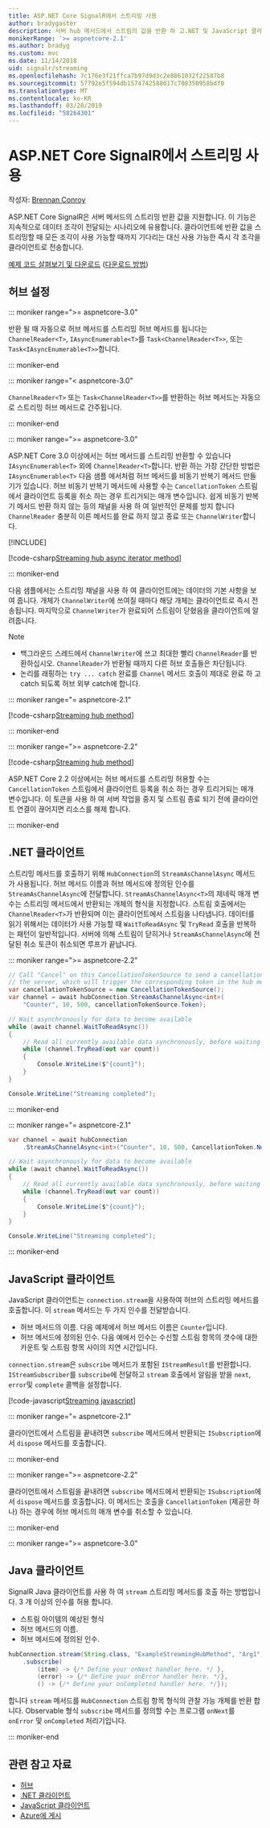 ```yaml
---
title: ASP.NET Core SignalR에서 스트리밍 사용
author: bradygaster
description: 서버 hub 메서드에서 스트림의 값을 반환 하 고.NET 및 JavaScript 클라이언트를 사용 하 여 스트림을 사용 하는 방법에 알아봅니다.
monikerRange: '>= aspnetcore-2.1'
ms.author: bradyg
ms.custom: mvc
ms.date: 11/14/2018
uid: signalr/streaming
ms.openlocfilehash: 7c176e3f21ffca7b97d9d3c2e8861032f22587b8
ms.sourcegitcommit: 57792e5f594db1574742588017c708350958bdf0
ms.translationtype: MT
ms.contentlocale: ko-KR
ms.lasthandoff: 03/20/2019
ms.locfileid: "58264301"
---
```

# <a name="use-streaming-in-aspnet-core-signalr"></a>ASP.NET Core SignalR에서 스트리밍 사용

작성자: [Brennan Conroy](https://github.com/BrennanConroy)

ASP.NET Core SignalR은 서버 메서드의 스트리밍 반환 값을 지원합니다. 이 기능은 지속적으로 데이터 조각이 전달되는 시나리오에 유용합니다. 클라이언트에 반환 값을 스트리밍할 때 모든 조각이 사용 가능할 때까지 기다리는 대신 사용 가능한 즉시 각 조각을 클라이언트로 전송합니다.

[예제 코드 살펴보기 및 다운로드](https://github.com/aspnet/Docs/tree/live/aspnetcore/signalr/streaming/sample) ([다운로드 방법](xref:index#how-to-download-a-sample))

## <a name="set-up-the-hub"></a>허브 설정

::: moniker range=">= aspnetcore-3.0"

반환 될 때 자동으로 허브 메서드를 스트리밍 허브 메서드를 됩니다는 `ChannelReader<T>`, `IAsyncEnumerable<T>`를 `Task<ChannelReader<T>>`, 또는 `Task<IAsyncEnumerable<T>>`합니다.

::: moniker-end

::: moniker range="< aspnetcore-3.0"

`ChannelReader<T>` 또는 `Task<ChannelReader<T>>`를 반환하는 허브 메서드는 자동으로 스트리밍 허브 메서드로 간주됩니다.

::: moniker-end

::: moniker range=">= aspnetcore-3.0"

ASP.NET Core 3.0 이상에서는 허브 메서드를 스트리밍 반환할 수 있습니다 `IAsyncEnumerable<T>` 외에 `ChannelReader<T>`합니다. 반환 하는 가장 간단한 방법은 `IAsyncEnumerable<T>` 다음 샘플 에서처럼 허브 메서드를 비동기 반복기 메서드 만들기가 있습니다. 허브 비동기 반복기 메서드에 사용할 수는 `CancellationToken` 스트림에서 클라이언트 등록을 취소 하는 경우 트리거되는 매개 변수입니다. 쉽게 비동기 반복기 메서드 반환 하지 않는 등의 채널을 사용 하 여 일반적인 문제를 방지 합니다 `ChannelReader` 충분히 이른 메서드를 완료 하지 않고 종료 또는 `ChannelWriter`합니다.

[!INCLUDE[](~/includes/csharp-8-required.md)]

[!code-csharp[Streaming hub async iterator method](streaming/sample/Hubs/AsyncEnumerableHub.cs?name=snippet_AsyncIterator)]

::: moniker-end

다음 샘플에서는 스트리밍 채널을 사용 하 여 클라이언트에는 데이터의 기본 사항을 보여 줍니다. 개체가 `ChannelWriter`에 쓰여질 때마다 해당 개체는 클라이언트로 즉시 전송됩니다. 마지막으로 `ChannelWriter`가 완료되어 스트림이 닫혔음을 클라이언트에 알려줍니다.

> [!NOTE]
> * 백그라운드 스레드에서 `ChannelWriter`에 쓰고 최대한 빨리 `ChannelReader`를 반환하십시오. `ChannelReader`가 반환될 때까지 다른 허브 호출들은 차단됩니다.
> * 논리를 래핑하는 `try ... catch` 완료를 `Channel` 메서드 호출이 제대로 완료 하 고 catch 되도록 허브 외부 catch에 합니다.

::: moniker range="= aspnetcore-2.1"

[!code-csharp[Streaming hub method](streaming/sample/Hubs/StreamHub.aspnetcore21.cs?name=snippet1)]

::: moniker-end

::: moniker range=">= aspnetcore-2.2"

[!code-csharp[Streaming hub method](streaming/sample/Hubs/StreamHub.cs?name=snippet1)]

ASP.NET Core 2.2 이상에서는 허브 메서드를 스트리밍 허용할 수는 `CancellationToken` 스트림에서 클라이언트 등록을 취소 하는 경우 트리거되는 매개 변수입니다. 이 토큰을 사용 하 여 서버 작업을 중지 및 스트림 종료 되기 전에 클라이언트 연결이 끊어지면 리소스를 해제 합니다.

::: moniker-end

## <a name="net-client"></a>.NET 클라이언트

스트리밍 메서드를 호출하기 위해 `HubConnection`의 `StreamAsChannelAsync` 메서드가 사용됩니다. 허브 메서드 이름과 허브 메서드에 정의된 인수를 `StreamAsChannelAsync`에 전달합니다. `StreamAsChannelAsync<T>`의 제네릭 매개 변수는 스트리밍 메서드에서 반환되는 개체의 형식을 지정합니다. 스트림 호출에서는 `ChannelReader<T>`가 반환되며 이는 클라이언트에서 스트림을 나타냅니다. 데이터를 읽기 위해서는 데이터가 사용 가능할 때 `WaitToReadAsync` 및 `TryRead` 호출을 반복하는 패턴이 일반적입니다. 서버에 의해 스트림이 닫히거나 `StreamAsChannelAsync`에 전달된 취소 토큰이 취소되면 루프가 끝납니다.

::: moniker range=">= aspnetcore-2.2"

```csharp
// Call "Cancel" on this CancellationTokenSource to send a cancellation message to
// the server, which will trigger the corresponding token in the hub method.
var cancellationTokenSource = new CancellationTokenSource();
var channel = await hubConnection.StreamAsChannelAsync<int>(
    "Counter", 10, 500, cancellationTokenSource.Token);

// Wait asynchronously for data to become available
while (await channel.WaitToReadAsync())
{
    // Read all currently available data synchronously, before waiting for more data
    while (channel.TryRead(out var count))
    {
        Console.WriteLine($"{count}");
    }
}

Console.WriteLine("Streaming completed");
```

::: moniker-end

::: moniker range="= aspnetcore-2.1"

```csharp
var channel = await hubConnection
    .StreamAsChannelAsync<int>("Counter", 10, 500, CancellationToken.None);

// Wait asynchronously for data to become available
while (await channel.WaitToReadAsync())
{
    // Read all currently available data synchronously, before waiting for more data
    while (channel.TryRead(out var count))
    {
        Console.WriteLine($"{count}");
    }
}

Console.WriteLine("Streaming completed");
```

::: moniker-end

## <a name="javascript-client"></a>JavaScript 클라이언트

JavaScript 클라이언트는 `connection.stream`을 사용하여 허브의 스트리밍 메서드를 호출합니다. 이 `stream` 메서드는 두 가지 인수를 전달받습니다.

* 허브 메서드의 이름. 다음 예제에서 허브 메서드 이름은 `Counter`입니다.
* 허브 메서드에 정의된 인수. 다음 예에서 인수는 수신할 스트림 항목의 갯수에 대한 카운트 및 스트림 항목 사이의 지연 시간입니다.

`connection.stream`은 `subscribe` 메서드가 포함된 `IStreamResult`를 반환합니다. `IStreamSubscriber`를 `subscribe`에 전달하고 `stream` 호출에서 알림을 받을 `next`, `error`및 `complete` 콜백을 설정합니다.

[!code-javascript[Streaming javascript](streaming/sample/wwwroot/js/stream.js?range=19-36)]

::: moniker range="= aspnetcore-2.1"

클라이언트에서 스트림을 끝내려면 `subscribe` 메서드에서 반환되는 `ISubscription`에서 `dispose` 메서드를 호출합니다.

::: moniker-end

::: moniker range=">= aspnetcore-2.2"

클라이언트에서 스트림을 끝내려면 `subscribe` 메서드에서 반환되는 `ISubscription`에서 `dispose` 메서드를 호출합니다. 이 메서드는 호출을 `CancellationToken` (제공한 하나) 하는 경우에 허브 메서드의 매개 변수를 취소할 수 있습니다.

::: moniker-end

::: moniker range=">= aspnetcore-3.0"

## <a name="java-client"></a>Java 클라이언트

SignalR Java 클라이언트를 사용 하 여 `stream` 스트리밍 메서드를 호출 하는 방법입니다. 3 개 이상의 인수를 허용 합니다.

* 스트림 아이템의 예상된 형식
* 허브 메서드의 이름.
* 허브 메서드에 정의된 인수.

```java
hubConnection.stream(String.class, "ExampleStreamingHubMethod", "Arg1")
    .subscribe(
        (item) -> {/* Define your onNext handler here. */ },
        (error) -> {/* Define your onError handler here. */},
        () -> {/* Define your onCompleted handler here. */});
```

합니다 `stream` 메서드를 `HubConnection` 스트림 항목 형식의 관찰 가능 개체를 반환 합니다. Observable 형식 `subscribe` 메서드를 정의할 수는 프로그램 `onNext`를 `onError` 및 `onCompleted` 처리기입니다.

::: moniker-end

## <a name="related-resources"></a>관련 참고 자료

* [허브](xref:signalr/hubs)
* [.NET 클라이언트](xref:signalr/dotnet-client)
* [JavaScript 클라이언트](xref:signalr/javascript-client)
* [Azure에 게시](xref:signalr/publish-to-azure-web-app)
